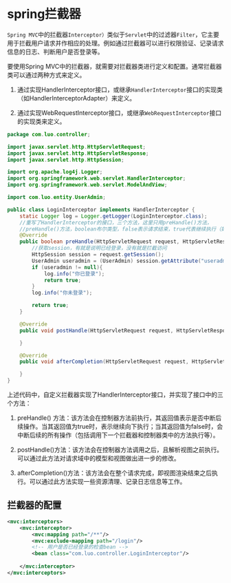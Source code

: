 # spring拦截器

`Spring MVC`中的拦截器`Interceptor）`类似于`Servlet`中的过滤器`Filter`，它主要用于拦截用户请求并作相应的处理。例如通过拦截器可以进行权限验证、记录请求信息的日志、判断用户是否登录等。

要使用Spring MVC中的拦截器，就需要对拦截器类进行定义和配置。通常拦截器类可以通过两种方式来定义。

1. 通过实现HandlerInterceptor接口，或继承`HandlerInterceptor`接口的实现类（如HandlerInterceptorAdapter）来定义。

2. 通过实现WebRequestInterceptor接口，或继承`WebRequestInterceptor`接口的实现类来定义。

```java
package com.luo.controller;

import javax.servlet.http.HttpServletRequest;
import javax.servlet.http.HttpServletResponse;
import javax.servlet.http.HttpSession;

import org.apache.log4j.Logger;
import org.springframework.web.servlet.HandlerInterceptor;
import org.springframework.web.servlet.ModelAndView;

import com.luo.entity.UserAdmin;

public class LoginInterceptor implements HandlerInterceptor {
	static Logger log = Logger.getLogger(LoginInterceptor.class);
    //重写了HandlerInterceptor的接口，三个方法，这里只用preHandle()方法，
    //preHandle()方法，boolean布尔类型，false表示请求结束，true代表继续执行（如果是最后一个拦截器那么就会调用当前controller的方法
    @Override
    public boolean preHandle(HttpServletRequest request, HttpServletResponse response, Object handler) throws Exception {
        //获取session，有就是说明已经登录，没有就是拦截访问
        HttpSession session = request.getSession();
        UserAdmin useradmin = (UserAdmin) session.getAttribute("useradmin");
        if (useradmin != null){
        	log.info("你已登录");
            return true;
        }
        log.info("你未登录");

        return true;
    }

    @Override
    public void postHandle(HttpServletRequest request, HttpServletResponse response, Object handler, ModelAndView modelAndView) throws Exception {

    }

    @Override
    public void afterCompletion(HttpServletRequest request, HttpServletResponse response, Object handler, Exception ex) throws Exception {

    }
}
```

上述代码中，自定义拦截器实现了HandlerInterceptor接口，并实现了接口中的三个方法：

1. preHandle() 方法：该方法会在控制器方法前执行，其返回值表示是否中断后续操作。当其返回值为true时，表示继续向下执行；当其返回值为false时，会中断后续的所有操作（包括调用下一个拦截器和控制器类中的方法执行等）。

2. postHandle()方法：该方法会在控制器方法调用之后，且解析视图之前执行。可以通过此方法对请求域中的模型和视图做出进一步的修改。

3. afterCompletion()方法：该方法会在整个请求完成，即视图渲染结束之后执行。可以通过此方法实现一些资源清理、记录日志信息等工作。

## 拦截器的配置

```xml
<mvc:interceptors>
    <mvc:interceptor>
        <mvc:mapping path="/**"/>
        <mvc:exclude-mapping path="/login"/>
        <!-- 用户是否已经登录的检查bean -->
        <bean class="com.luo.controller.LoginInterceptor"/>
            
    </mvc:interceptor>
</mvc:interceptors>
```